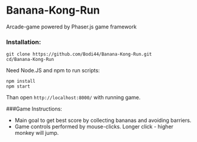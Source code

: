 # Banana-Kong-Run
Arcade-game powered by Phaser.js game framework

### Installation:
```
git clone https://github.com/Bodi44/Banana-Kong-Run.git
cd/Banana-Kong-Run
```
Need Node.JS and npm to run scripts:
```
npm install
npm start
```
Than open ```http://localhost:8000/``` with running game.

###Game Instructions:
- Main goal to get best score by collecting bananas and avoiding barriers.
- Game controls performed by mouse-clicks. Longer click - higher monkey will jump.